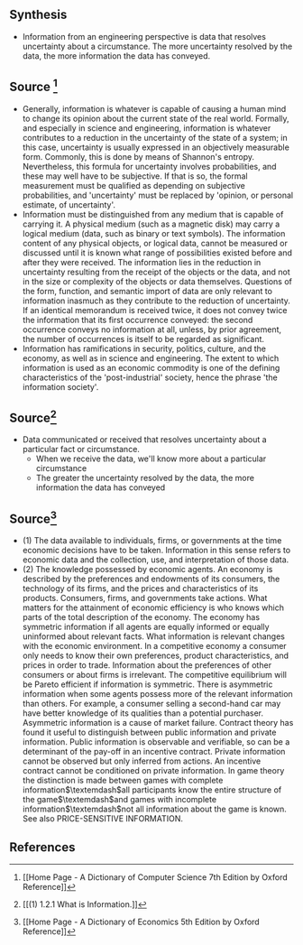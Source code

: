 ## Synthesis
- Information from an engineering perspective is data that resolves uncertainty about a circumstance. The more uncertainty resolved by the data, the more information the data has conveyed.
## Source [^1]
- Generally, information is whatever is capable of causing a human mind to change its opinion about the current state of the real world. Formally, and especially in science and engineering, information is whatever contributes to a reduction in the uncertainty of the state of a system; in this case, uncertainty is usually expressed in an objectively measurable form. Commonly, this is done by means of Shannon's entropy. Nevertheless, this formula for uncertainty involves probabilities, and these may well have to be subjective. If that is so, the formal measurement must be qualified as depending on subjective probabilities, and 'uncertainty' must be replaced by 'opinion, or personal estimate, of uncertainty'.
- Information must be distinguished from any medium that is capable of carrying it. A physical medium (such as a magnetic disk) may carry a logical medium (data, such as binary or text symbols). The information content of any physical objects, or logical data, cannot be measured or discussed until it is known what range of possibilities existed before and after they were received. The information lies in the reduction in uncertainty resulting from the receipt of the objects or the data, and not in the size or complexity of the objects or data themselves. Questions of the form, function, and semantic import of data are only relevant to information inasmuch as they contribute to the reduction of uncertainty. If an identical memorandum is received twice, it does not convey twice the information that its first occurrence conveyed: the second occurrence conveys no information at all, unless, by prior agreement, the number of occurrences is itself to be regarded as significant.
- Information has ramifications in security, politics, culture, and the economy, as well as in science and engineering. The extent to which information is used as an economic commodity is one of the defining characteristics of the 'post-industrial' society, hence the phrase 'the information society'.

## Source[^2]
- Data communicated or received that resolves uncertainty about a particular fact or circumstance. 
	- When we receive the data, we'll know more about a particular circumstance
	- The greater the uncertainty resolved by the data, the more information the data has conveyed
## Source[^3]
- (1) The data available to individuals, firms, or governments at the time economic decisions have to be taken. Information in this sense refers to economic data and the collection, use, and interpretation of those data.
- (2) The knowledge possessed by economic agents. An economy is described by the preferences and endowments of its consumers, the technology of its firms, and the prices and characteristics of its products. Consumers, firms, and governments take actions. What matters for the attainment of economic efficiency is who knows which parts of the total description of the economy. The economy has symmetric information if all agents are equally informed or equally uninformed about relevant facts. What information is relevant changes with the economic environment. In a competitive economy a consumer only needs to know their own preferences, product characteristics, and prices in order to trade. Information about the preferences of other consumers or about firms is irrelevant. The competitive equilibrium will be Pareto efficient if information is symmetric. There is asymmetric information when some agents possess more of the relevant information than others. For example, a consumer selling a second-hand car may have better knowledge of its qualities than a potential purchaser. Asymmetric information is a cause of market failure. Contract theory has found it useful to distinguish between public information and private information. Public information is observable and verifiable, so can be a determinant of the pay-off in an incentive contract. Private information cannot be observed but only inferred from actions. An incentive contract cannot be conditioned on private information. In game theory the distinction is made between games with complete information$\textemdash$all participants know the entire structure of the game$\textemdash$and games with incomplete information$\textemdash$not all information about the game is known. See also PRICE-SENSITIVE INFORMATION.
## References

[^1]: [[Home Page - A Dictionary of Computer Science 7th Edition by Oxford Reference]]
[^2]: [[(1) 1.2.1 What is Information.]]
[^3]: [[Home Page - A Dictionary of Economics 5th Edition by Oxford Reference]]